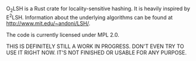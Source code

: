 O<sub>2</sub>LSH is a Rust crate for locality-sensitive hashing. It is heavily
inspired by E<sup>2</sup>LSH. Information about the underlying algorithms can be
found at http://www.mit.edu/~andoni/LSH/.

The code is currently licensed under MPL 2.0.


THIS IS DEFINITELY STILL A WORK IN PROGRESS. DON'T EVEN TRY TO USE IT RIGHT NOW. IT'S NOT FINISHED OR USABLE FOR ANY PURPOSE.
